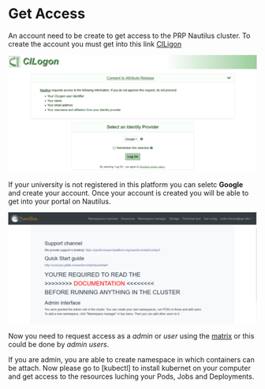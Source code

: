# Get Access 
An account need to be create to get access to the PRP Nautilus cluster. To create the account you must get into this link [CILigon](https://cilogon.org/authorize/?client_id=myproxy%3Aoa4mp%2C2012%3A%2Fclient_id%2F358d79c13eb59e14b67853807dbf0efc&redirect_uri=https%3A%2F%2Fnautilus.optiputer.net%2Fcallback&response_type=code&scope=openid+profile+email+org.cilogon.userinfo&state=dBPebhHLdVjIqkDhdafivndidkqrfdpyyWru)

![CILogon](https://github.com/CarlosTheran/NautilusTutorial/blob/main/img/CILogon.PNG)


If your university is not registered in this platform you can seletc **Google** and create your account. Once your account is created you will be able to get into your portal on Nautilus.

![Portal](https://github.com/CarlosTheran/NautilusTutorial/blob/main/img/nautilus.PNG)

Now you need to request access as a *admin* or *user* using the [matrix](https://ucsd-prp.gitlab.io/userdocs/start/contact/) or this could be done by *admin users*.  

If you are admin, you are able to create namespace in which containers can be attach. Now please go to [kubectl]   to install kubernet on your computer and get access to the resources luching your Pods, Jobs and Deployments.